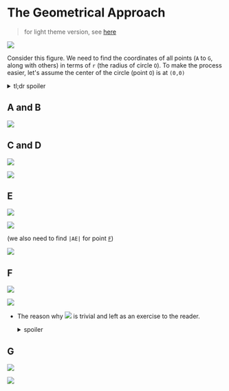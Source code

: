 # The Geometrical Approach
> for light theme version, see [here](math-light.md)

![](assets/dark/o.svg)

Consider this figure. We need to find the coordinates of all points (`A` to `G`, along with others) in terms of `r` (the radius of circle `O`). To make the process easier, let's assume the center of the circle (point `O`) is at `(0,0)`

<details>
    <summary>tl;dr spoiler</summary>

![](assets/dark/vars.svg)
</details>

## A and B
![](assets/dark/ab.svg)

## C and D
![](assets/dark/BOC.svg)

![](assets/dark/cd.svg)

## E
![](assets/dark/AOM.svg)

![](assets/dark/e.svg)

(we also need to find `|AE|` for point [`F`](#f))

![](assets/dark/ae.svg)

## F
![](assets/dark/AOF.svg)

![](assets/dark/f.svg)

- The reason why ![](assets/dark/triv.svg) is trivial and left as an exercise to the reader.
    <details><summary>spoiler</summary>

    ![](assets/dark/trivial.svg)
    </details>

## G
![](assets/dark/POG.svg)

![](assets/dark/g.svg)